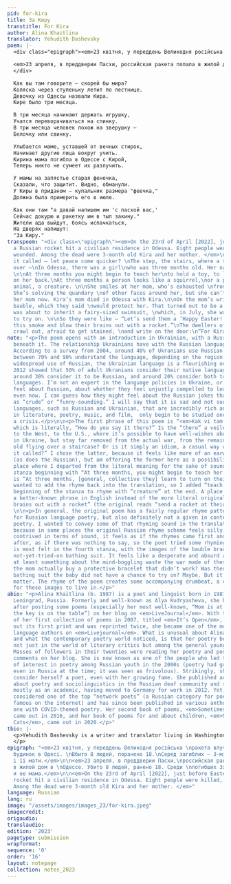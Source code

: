 ```yaml
---
pid: for-kira
title: За Киру
transtitle: For Kira
author: Alina Khaitlina
translator: Yehudith Dashevsky
poem: |-
  <div class="epigraph"><em>23 квітня, у переддень Великодня російська ракета влучила в житловий будинок в Одесі. Вбито 8 людей, поранено 18. Серед загиблих — 3-місячна Кіра і її мати.</em>

  <em>23 апреля, в преддверии Пасхи, российская ракета попала в жилой дом в  Одессе. Убито 8 людей, ранено 18. Среди погибших 3х-месячная Кира и ее мама.</em>
  </div>

  Как вы там говорите — скорей бы мира?
  Коляска через ступеньку летит по лестнице.
  Девочку из Одессы назвали Кира.
  Кире было три месяца.

  В три месяца начинают держать игрушку,
  Учатся переворачиваться на спинку.
  В три месяца человек похож на зверушку —
  Белочку или свинку.

  Улыбается маме, уставшей от вечных стирок,
  Начинает другие лица вокруг учить.
  Кирина мама погибла в Одессе с Кирой,
  Теперь никто не сумеет их разлучить.

  У мамы на запястье старая фенечка,
  Сказали, что защитит. Видно, обманули.
  У Киры в приданом — купальник размера "феечка,"
  Должна была примерить его в июле.

  Как они там "а давай напишем им 'с пасхой вас,'
  Сейчас докурю и ракетку им в тыл закину."
  Жители ада выйдут, боясь испачкаться,
  На дверях напишут:
  "За Киру."
transpoem: "<div class=\"epigraph\"><em>On the 23rd of April [2022], just before Easter,
  a Russian rocket hit a civilian residence in Odessa. Eight people were killed, eighteen
  wounded. Among the dead were 3-month old Kira and her mother. </em>\n</div>\n\nWhat’s
  it called — let peace come quicker? \nThe step, the stairs, where a stroller flies
  over —\nIn Odessa, there was a girl\nwho was three months old. Her name was Kira.
  \n\nAt three months you might begin to teach her\nto hold a toy, to learn to turn
  on her back.\nAt three months a person looks like a squirrel,\nor a piglet — a small
  animal, a creature. \n\nShe smiles at her mom, who’s exhausted \nfrom infinite laundry.
  She’s solving the quandary \nof other faces around her, but she can’t separate\nfrom
  her mom now. Kira’s mom died in Odessa with Kira.\n\nOn the mom’s wrist was an old
  bauble, which they said \nwould protect her. That turned out to be a con. \nKira
  was about to inherit a fairy-sized swimsuit, \nwhich, in July, she was supposed
  to try on. \n\nSo they were like — “Let’s send them a ‘Happy Easter!’\nGonna finish
  this smoke and blow their brains out with a rocket.”\nThe dwellers of hell will
  crawl out, afraid to get stained, \nand write on the door:\n“For Kira.”"
note: "<p>The poem opens with an introduction in Ukrainian, with a Russian translation
  beneath it. The relationship Ukrainians have with the Russian language is complex.
  According to a survey from 2004, around 40% of Ukranians use Russian at home and
  between 70% and 90% understand the language, depending on the region. Despite the
  widespread use of Russian, the Ukrainian language is a flourishing one. A poll in
  2012 showed that 50% of adult Ukranians consider their native language to be Ukrainian,
  around 30% consider it to be Russian, and around 20% consider both to be their native
  languages. I’m not an expert in the language policies in Ukraine, or how Ukranians
  feel about Russian, about whether they feel unjustly compelled to learn or use it,
  even now. I can guess how they might feel about the Russian jokes that portray Ukrainian
  as “crude” or “funny-sounding.” I will say that it is sad and not surprising that
  languages, such as Russian and Ukrainian, that are incredibly rich and developed
  in literature, poetry, music, and film,  only begin to be studied once there is
  a crisis.</p>\n\n<p>The first phrase of this poem is “<em>Kak vi tam govorite?</em>”
  which is literally, “How do you say it there?” Is the “there” a veiled reference
  to the West, to the U.S., where it’s possible to have well-wishes about peace soon
  in Ukraine, but stay far removed from the actual war, from the remains of a three-month
  old flying over a staircase? Or is it simply an idiom, a casual way of saying “What’s
  it called?” I chose the latter, because it feels like more of an earworm phrase
  (as does the Russian), but am offering the former here as a possibility.</p>\n\n<p>A
  place where I departed from the literal meaning for the sake of sound is in the
  stanza beginning with “At three months, you might begin to teach her.” The original
  is “At three months, [general, collective they] learn to turn on their back.” I
  wanted to add the rhyme back into the translation, so I added “teach her” at the
  beginning of the stanza to rhyme with “creature” at the end. A place where I chose
  a better-known phrase in English instead of the more literal original is “blow their
  brains out with a rocket” (the original reads “send a rocket at their backs”).</p>
  \n\n<p>In general, the original poem has a fairly regular rhyme pattern, not unusual
  for Russian language poetry, but also definitely not a given in contemporary Russian
  poetry. I wanted to convey some of that rhyming sound in the translation, especially
  because in some places the original Russian rhyme scheme feels silly. While not
  contrived in terms of sound, it feels as if the rhymes came first and the phrases
  after, as if there was nothing to say, so the poet tried some rhyming phrases. This
  is most felt in the fourth stanza, with the images of the bauble bracelet and the
  not-yet-tried-on bathing suit. It feels like a desperate and absurd attempt to say
  at least something about the mind-boggling waste the war made of these lives. Did
  the mom actually buy a protective bracelet that didn’t work? Was there really a
  bathing suit the baby did not have a chance to try on? Maybe. But it doesn’t really
  matter. The rhyme of the poem creates some accompanying drumbeat, a cradle of sound,
  for these images to live in.</p>"
abio: "<p>Alina Khaitlina (b. 1987) is a poet and linguist born in 1987, and is from
  Leningrad, Russia. Formerly and well-known as Alya Kudryasheva, she became famous
  after posting some poems (especially her most well-known, “Mom is at the <em>dacha</em>,
  the key is on the table”) on her blog on <em>LiveJournal</em>. With the release
  of her first collection of poems in 2007, titled <em>It’s Open</em>, and which sold
  out its first print and was reprinted twice, she became one of the most read Russian
  language authors on <em>Livejournal</em>. What is unusual about Alina Khaitlina,
  and what the contemporary poetry world noticed, is that her poetry became known
  not just in the world of literary critics but among the general young population.
  Masses of followers in their twenties were reading her poetry and posting supportive
  comments on her blog. She is now known as one of the people who led to the revival
  of interest in poetry among Russian youth in the 2000s (poetry had gone out of style
  even in Russia at the time; it was seen as frivolous). Strikingly, she did not really
  consider herself a poet, even with her growing fame. She published academic work
  about poetry and sociolinguistics in the Russian deaf community and saw herself
  mostly as an academic, having moved to Germany for work in 2012. Yet, she is now
  considered one of the top “network poets” (a Russian category for poets who became
  famous on the internet) and has since been published in various anthologies, including
  one with COVID-themed poetry. Her second book of poems, <em>Sometimes Ships</em>,
  came out in 2016, and her book of poems for and about children, <em>Non-Fearful
  Cats</em>, came out in 2020.</p>"
tbio: |-
  <p>Yehudith Dashevsky is a writer and translator living in Washington D.C. She currently works in development for the non-profit public health care and policy magazine, <em>Health Affairs</em>. She is also a managing editor for the post-Soviet diaspora poetry magazine, <em>Pocket Samovar</em>. She is a Penn graduate and a proud former editor of <em>Doublespeak Magazine</em>.
  </p>
epigraph: "<em>23 квітня, у переддень Великодня російська \nракета влучила в житловий
  будинок в Одесі. \nВбито 8 людей, поранено 18.\nСеред загиблих — 3-місячна Кіра
  і її мати.</em>\n\n<em>23 апреля, в преддверии Пасхи,\nроссийская ракета попала
  в жилой дом в \nОдессе. Убито 8 людей, ранено 18. Среди \nпогибших 3х-месячная Кира
  и ее мама.</em>\n\n<em>On the 23rd of April [2022], just before Easter, a Russian
  rocket hit a civilian residence in Odessa. Eight people were killed, eighteen wounded.
  Among the dead were 3-month old Kira and her mother. </em>"
language: Russian
lang: ru
image: "/assets/images/images_23/for-kira.jpeg"
imagecredit:
origaudio:
translaudio:
edition: '2023'
pagetype: submission
wrapformat:
sequence: '0'
order: '16'
layout: notepage
collection: notes_2023
---
```

